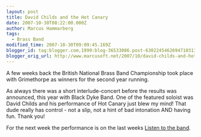 ```yaml
---
layout: post
title: David Childs and the Hot Canary
date: 2007-10-30T08:22:00.000Z
author: Marcus Hammarberg
tags:
  - Brass Band
modified_time: 2007-10-30T09:09:45.169Z
blogger_id: tag:blogger.com,1999:blog-36533086.post-6302245462694710313
blogger_orig_url: http://www.marcusoft.net/2007/10/david-childs-and-hot-canary.html
---
```



A
few weeks back the British National Brass Band Championship took place
with Grimethorpe as winners for the second
year running.

As always there was a short interlude-concert before the results was
announced, this year with Black Dyke Band. One of the featured soloist
was David Childs and his performance of Hot
Canary just blew my mind! That dude really has control - not a slip, not
a hint of bad intonation AND having fun. Thank you!

For the next week the performance is on the last weeks [Listen to the
band](http://www.bbc.co.uk/radio/aod/networks/radio2/aod.shtml?radio2/listenband).
